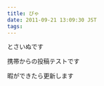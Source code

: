 ```yaml
---
title: ぴゃ
date: 2011-09-21 13:09:30 JST
tags:
---
```

<p>とさいぬです</p>
<p>携帯からの投稿テストです</p>
<p>暇ができたら更新します</p>

